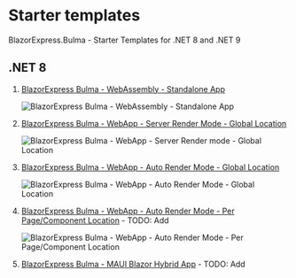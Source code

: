 # Starter templates

BlazorExpress.Bulma - Starter Templates for .NET 8 and .NET 9

## .NET 8

1. [BlazorExpress Bulma - WebAssembly - Standalone App](https://github.com/BlazorExpress/blazorexpress-bulma-starter-templates/tree/main/src/StarterProjects/NET8.WebAssemblyApp)

   <img alt="BlazorExpress Bulma - WebAssembly - Standalone App" src="https://github.com/user-attachments/assets/61c1a6cf-e511-43c4-a36c-552e769c67d2" />

1. [BlazorExpress Bulma - WebApp - Server Render Mode - Global Location](https://github.com/BlazorExpress/blazorexpress-bulma-starter-templates/tree/main/src/StarterProjects/NET8.ServerApp)

   <img alt="BlazorExpress Bulma - WebApp - Server Render mode - Global Location" src="https://github.com/user-attachments/assets/fa3c0bee-3c15-4a1a-a04d-cb0192786c95" />

1. [BlazorExpress Bulma - WebApp - Auto Render Mode - Global Location](https://github.com/BlazorExpress/blazorexpress-bulma-starter-templates/tree/main/src/StarterProjects/NET8.ServerAppAutoGlobal)

   <img alt="BlazorExpress Bulma - WebApp - Auto Render Mode - Global Location" src="https://github.com/user-attachments/assets/219c61ab-cdfb-4dc3-9632-78fe169842fa" />

1. [BlazorExpress Bulma - WebApp - Auto Render Mode - Per Page/Component Location](https://github.com/BlazorExpress/blazorexpress-bulma-starter-templates/tree/main/src/StarterProjects) - TODO: Add

   <img alt="BlazorExpress Bulma - WebApp - Auto Render Mode - Per Page/Component Location" src="https://github.com/user-attachments/assets/4d35186e-b90e-4e0b-ae9b-22dc8d4ab879" />

1. [BlazorExpress Bulma - MAUI Blazor Hybrid App](https://github.com/BlazorExpress/blazorexpress-bulma-starter-templates/tree/main/src/StarterProjects) - TODO: Add

   
